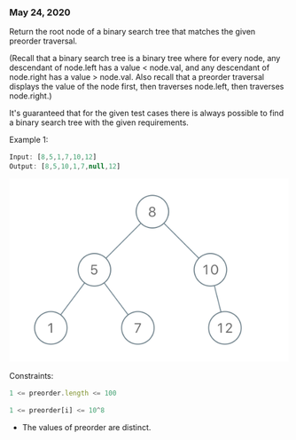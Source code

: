 ### May 24, 2020

Return the root node of a binary search tree that matches the given preorder traversal.

(Recall that a binary search tree is a binary tree where for every node, any descendant of node.left has a value < node.val, and any descendant of node.right has a value > node.val.  Also recall that a preorder traversal displays the value of the node first, then traverses node.left, then traverses node.right.)

It's guaranteed that for the given test cases there is always possible to find a binary search tree with the given requirements.

Example 1:
```js
Input: [8,5,1,7,10,12]
Output: [8,5,10,1,7,null,12]
```

![Image](img/img.png)

Constraints:

```js
1 <= preorder.length <= 100
```

```js
1 <= preorder[i] <= 10^8
```
- The values of preorder are distinct.